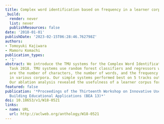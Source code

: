 ```yaml
---
title: Complex word identification based on frequency in a learner corpus
_build:
  render: never
  list: never
  publishResources: false
date: '2018-01-01'
publishDate: '2023-02-15T06:28:46.762798Z'
authors:
- Tomoyuki Kajiwara
- Mamoru Komachi
publication_types:
- '1'
abstract: We introduce the TMU systems for the Complex Word Identification (CWI) Shared
  Task 2018. TMU systems use random forest classifiers and regressors whose features
  are the number of characters, the number of words, and the frequency of target words
  in various corpora. Our simple systems performed best on 5 tracks out of 12 tracks.
  Our ablation analysis revealed the usefulness of a learner corpus for CWI task.
featured: false
publication: '*Proceedings of the Thirteenth Workshop on Innovative Use of NLP for
  Building Educational Applications (BEA 13)*'
doi: 10.18653/v1/W18-0521
links:
- name: URL
  url: http://aclweb.org/anthology/W18-0521
---
```


